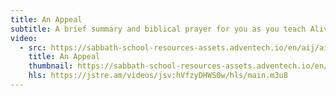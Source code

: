 ```yaml
---
title: An Appeal
subtitle: A brief summary and biblical prayer for you as you teach Alive in Jesus.
video:
  - src: https://sabbath-school-resources-assets.adventech.io/en/aij/aij-training-videos/assets/en-aij-an-appeal.mp4
    title: An Appeal
    thumbnail: https://sabbath-school-resources-assets.adventech.io/en/aij/aij-training-videos/22-an-appeal/cover.png
    hls: https://jstre.am/videos/jsv:hVfzyDHWS0w/hls/main.m3u8
---
```

